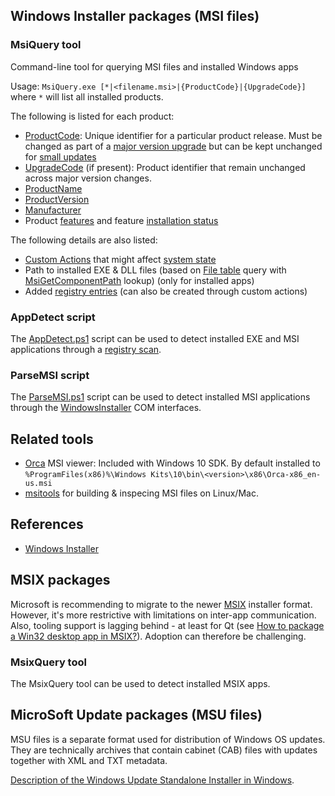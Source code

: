 ## Windows Installer packages (MSI files)

### MsiQuery tool
Command-line tool for querying MSI files and installed Windows apps

Usage: `MsiQuery.exe [*|<filename.msi>|{ProductCode}|{UpgradeCode}]` where `*` will list all installed products.

The following is listed for each product:
* [ProductCode](https://docs.microsoft.com/en-us/windows/win32/msi/productcode): Unique identifier for a particular product release. Must be changed as part of a [major version upgrade](https://learn.microsoft.com/en-us/windows/win32/msi/major-upgrades) but can be kept unchanged for [small updates](https://learn.microsoft.com/en-us/windows/win32/msi/small-updates)
* [UpgradeCode](https://docs.microsoft.com/en-us/windows/win32/msi/using-an-upgradecode) (if present): Product identifier that remain unchanged across major version changes.
* [ProductName](https://docs.microsoft.com/en-us/windows/win32/msi/productname)
* [ProductVersion](https://docs.microsoft.com/en-us/windows/win32/msi/productversion)
* [Manufacturer](https://docs.microsoft.com/en-us/windows/win32/msi/manufacturer)
* Product [features](https://learn.microsoft.com/en-us/windows/win32/msi/windows-installer-features) and feature [installation status](https://learn.microsoft.com/en-us/windows/win32/msi/feature-table)

The following details are also listed:
* [Custom Actions](https://docs.microsoft.com/en-us/windows/win32/msi/custom-actions) that might affect [system state](https://docs.microsoft.com/en-us/windows/win32/msi/changing-the-system-state-using-a-custom-action)
* Path to installed EXE & DLL files (based on [File table](https://docs.microsoft.com/en-us/windows/win32/msi/file-table) query with [MsiGetComponentPath](https://docs.microsoft.com/en-us/windows/win32/api/msi/nf-msi-msigetcomponentpathw) lookup) (only for installed apps)
* Added [registry entries](https://docs.microsoft.com/en-us/windows/win32/msi/registry-table) (can also be created through custom actions)

### AppDetect script
The [AppDetect.ps1](./AppDetect.ps1) script can be used to detect installed EXE and MSI applications through a [registry scan](https://learn.microsoft.com/en-us/windows/win32/msi/uninstall-registry-key).

### ParseMSI script
The [ParseMSI.ps1](./ParseMSI.ps1) script can be used to detect installed MSI applications through the [WindowsInstaller](https://learn.microsoft.com/en-us/windows/win32/msi/installer-object) COM interfaces.

## Related tools
* [Orca](https://docs.microsoft.com/en-us/windows/win32/msi/orca-exe) MSI viewer: Included with Windows 10 SDK. By default installed to `%ProgramFiles(x86)%\Windows Kits\10\bin\<version>\x86\Orca-x86_en-us.msi`
* [msitools](https://gitlab.gnome.org/GNOME/msitools) for building & inspecing MSI files on Linux/Mac.

## References
* [Windows Installer](https://docs.microsoft.com/en-us/windows/win32/msi/windows-installer-portal)


## MSIX packages
Microsoft is recommending to migrate to the newer [MSIX](https://learn.microsoft.com/en-us/windows/msix/overview) installer format. However, it's more restrictive with limitations on inter-app communication. Also, tooling support is lagging behind - at least for Qt (see [How to package a Win32 desktop app in MSIX?](https://bugreports.qt.io/browse/QTBUG-97088)). Adoption can therefore be challenging.

### MsixQuery tool
The MsixQuery tool can be used to detect installed MSIX apps.


## MicroSoft Update packages (MSU files)
MSU files is a separate format used for distribution of Windows OS updates. They are technically archives that contain cabinet (CAB) files with updates together with XML and TXT metadata.

[Description of the Windows Update Standalone Installer in Windows](https://support.microsoft.com/en-us/topic/description-of-the-windows-update-standalone-installer-in-windows-799ba3df-ec7e-b05e-ee13-1cdae8f23b19).
